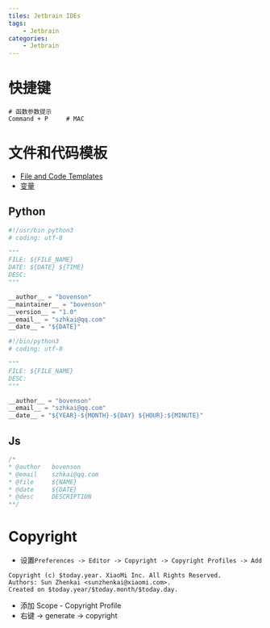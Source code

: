 ```yaml
---
tiles: Jetbrain IDEs
tags:
	- Jetbrain
categories:
	- Jetbrain
---
```


# 快捷键

```shell
# 函数参数提示
Command + P		# MAC
```

# 文件和代码模板

- [File and Code Templates](https://www.jetbrains.com/help/idea/file-and-code-templates.html)
- [变量](https://www.jetbrains.com/help/webstorm/file-template-variables.html)

## Python

```python
#!/usr/bin python3
# coding: utf-8

"""
FILE: ${FILE_NAME}
DATE: ${DATE} ${TIME}
DESC: 
"""

__author__ = "bovenson"
__maintainer__ = "bovenson"
__version__ = "1.0"
__email__ = "szhkai@qq.com"
__date__ = "${DATE}"
```



```python
#!/bin/python3
# coding: utf-8

"""
FILE: ${FILE_NAME}
DESC: 
"""

__author__ = "bovenson"
__email__ = "szhkai@qq.com"
__date__ = "${YEAR}-${MONTH}-${DAY} ${HOUR}:${MINUTE}"
```

## Js

```javascript
/*
* @author   bovenson
* @email    szhkai@qq.com
* @file     ${NAME}
* @date     ${DATE}
* @desc     DESCRIPTION
**/
```

# Copyright

- 设置`Preferences -> Editor -> Copyright -> Copyright Profiles -> Add`

```shell
Copyright (c) $today.year. XiaoMi Inc. All Rights Reserved.
Authors: Sun Zhenkai <sunzhenkai@xiaomi.com>.
Created on $today.year/$today.month/$today.day.
```

- 添加 Scope - Copyright Profile
- 右键 -> generate -> copyright